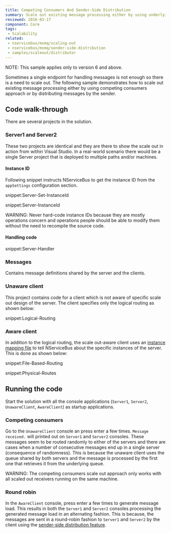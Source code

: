 ```yaml
---
title: Competing Consumers And Sender-Side Distribution
summary: Scale out existing message processing either by using underlying transport's competing consumers capability or by sender-side distribution
reviewed: 2016-03-17
component: Core
tags:
 - Scalability
related:
 - nservicebus/msmq/scaling-out
 - nservicebus/msmq/sender-side-distribution
 - samples/scaleout/distributor
---
```


NOTE: This sample applies only to version 6 and above.

Sometimes a single endpoint for handling messages is not enough so there is a need to scale out. The following sample demonstrates how to scale out existing message processing either by using competing consumers approach or by distributing messages by the sender.


## Code walk-through

There are several projects in the solution.


### Server1 and Server2

These two projects are identical and they are there to show the scale out in action from within Visual Studio. In a real-world scenario there would be a single Server project that is deployed to multiple paths and/or machines.


#### Instance ID

Following snippet instructs NServiceBus to get the instance ID from the `appSettings` configuration section.

snippet:Server-Set-InstanceId

snippet:Server-InstanceId

WARNING: Never hard-code instance IDs because they are mostly operations concern and operations people should be able to modify them without the need to recompile the source code.


#### Handling code

snippet:Server-Handler


### Messages

Contains message definitions shared by the server and the clients.


### Unaware client

This project contains code for a client which is not aware of specific scale out design of the server. The client specifies only the logical routing as shown below:

snippet:Logical-Routing


### Aware client

In addition to the logical routing, the scale out-aware client uses an [instance mapping file](/nservicebus/msmq/routing.md) to tell NServiceBus about the specific instances of the server. This is done as shown below:

snippet:File-Based-Routing

snippet:Physical-Routes


## Running the code

Start the solution with all the console applications (`Server1`, `Server2`, `UnawareClient`, `AwareClient`) as startup applications.


### Competing consumers

Go to the `UnawareClient` console an press enter a few times. `Message received.` will printed out on `Server1` and `Server2` consoles. These messages seem to be routed randomly to either of the servers and there are cases when a number of consecutive messages end up in a single server (consequence of randomness). This is because the unaware client uses the queue shared by both servers and the message is processed by the first one that retrieves it from the underlying queue.

WARNING: The competing consumers scale out approach only works with all scaled out receivers running on the same machine.


### Round robin

In the `AwareClient` console, press enter a few times to generate message load. This results in both the `Server1` and `Server2` consoles processing the generated message load in an alternating fashion. This is because, the messages are sent in a round-robin fashion to `Server1` and `Server2` by the client using the [sender-side distribution feature](/nservicebus/msmq/sender-side-distribution.md).
